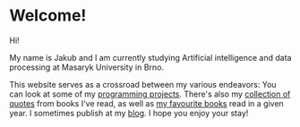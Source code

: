 # Welcome!

Hi! 

My name is Jakub and I am currently studying Artificial intelligence and data processing at Masaryk University in Brno.

This website serves as a crossroad between my various endeavors: You can look at some of my [programming projects](/programming). There's also my [collection of quotes](/books/quotes) from books I've read, as well as [my favourite books](/books/picks) read in a given year. I sometimes publish at my [blog](https://jakubhalmes.substack.com/). I hope you enjoy your stay!
